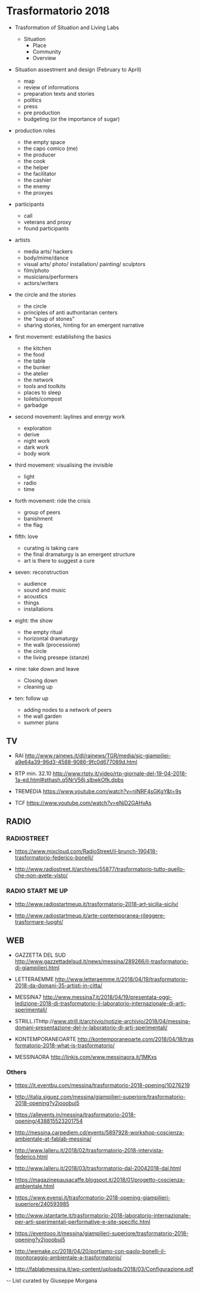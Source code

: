 # Trasformatorio 2018

- Trasformation of Situation and Living Labs
	- Situation
		- Place
		- Community
		- Overview
- Situation assestment and design (February to April)
	- map
	- review of informations
	- preparation texts and stories
	- politics
	- press
	- pre production
	- budgeting (or the importance of sugar)
- production roles
	- the empty space
	- the capo comico (me)
	- the producer
	- the cook
	- the helper
	- the facilitator
	- the cashier
	- the enemy
	- the proxyes

- participants
	- call
	- veterans and proxy
	- found participants
- artists
	- media arts/ hackers
	- body/mime/dance
	- visual arts/ photo/ installation/ painting/ sculptors
	- film/photo
	- musicians/performers
	- actors/writers
- the circle and the stories
	- the circle
	- principles of anti authoritarian centers
	- the "soup of stones"
	- sharing stories, hinting for an emergent narrative
- first movement: establishing the basics
	- the kitchen
	- the food	
	- the table
	- the bunker
	- the atelier
	- the network
	- tools and toolkits
	- places to sleep
	- toilets/compost
	- garbadge
- second movement: laylines and energy work
	- exploration
	- derive
	- night work
	- dark work
	- body work
- third movement: visualising the invisible
	- light
	- radio
	- time
- forth movement: ride the crisis
	- group of peers
	- banishment
	- the flag
- fifth: love
	- curating is taking care
	- the final dramaturgy is an emergent structure
	- art is there to suggest a cure
- seven: reconstruction
	- audience
	- sound and music
	- acoustics
	- things
	- installations
- eight: the show
	- the empty ritual
	- horizontal dramaturgy
	- the walk (processione)
	- the circle
	- the living presepe (stanze)
- nine: take down and leave
	- Closing down
	- cleaning up

- ten: follow up
	- adding nodes to a network of peers
	- the wall garden
	- summer plans



## TV

- RAI http://www.rainews.it/dl/rainews/TGR/media/sic-giampiliei-a9e64a39-96d3-4588-9086-9fc0d677089d.html

- RTP min. 32.10 http://www.rtptv.it/video/rtp-giornale-del-19-04-2018-1a-ed.html#sthash.q5NrV56j.slbwkOfk.dpbs

- TREMEDIA https://www.youtube.com/watch?v=nlNRF4sGKgY&t=9s

- TCF https://www.youtube.com/watch?v=eNjD2GAHvAs

## RADIO

### RADIOSTREET
- https://www.mixcloud.com/RadioStreet/il-brunch-190418-trasformatorio-federico-bonelli/

- http://www.radiostreet.it/archives/55877/trasformatorio-tutto-quello-che-non-avete-visto/

### RADIO START ME UP 
- http://www.radiostartmeup.it/trasformatorio-2018-art-sicilia-sicily/

- http://www.radiostartmeup.it/arte-contemporanea-rileggere-trasformare-luoghi/

## WEB

- GAZZETTA DEL SUD http://www.gazzettadelsud.it/news/messina/289266/il-trasformatorio-di-giampilieri.html

- LETTERAEMME http://www.letteraemme.it/2018/04/19/trasformatorio-2018-da-domani-35-artisti-in-citta/

- MESSINA7 http://www.messina7.it/2018/04/19/presentata-oggi-ledizione-2018-di-trasformatorio-il-laboratorio-internazionale-di-arti-sperimentali/

- STRILL.IThttp://www.strill.it/archivio/notizie-archivio/2018/04/messina-domani-presentazione-del-iv-laboratorio-di-arti-sperimentali/

- KONTEMPORANEOARTE http://kontemporaneoarte.com/2018/04/18/trasformatorio-2018-what-is-trasformatorio/

- MESSINAORA http://linkis.com/www.messinaora.it/1MKxs

### Others

- https://it.eventbu.com/messina/trasformatorio-2018-opening/10276219

- http://italia.siguez.com/messina/giampilieri-superiore/trasformatorio-2018-opening?y2jooobuj5

- https://allevents.in/messina/trasformatorio-2018-opening/438815523201754

- http://messina.carpediem.cd/events/5897928-workshop-coscienza-ambientale-at-fablab-messina/

- http://www.lalleru.it/2018/02/trasformatorio-2018-intervista-federico.html

- http://www.lalleru.it/2018/03/trasformatorio-dal-20042018-dal.html

- https://magazinepausacaffe.blogspot.it/2018/01/progetto-coscienza-ambientale.html

- https://www.evensi.it/trasformatorio-2018-opening-giampilieri-superiore/240593985

- http://www.istantarte.it/trasformatorio-2018-laboratorio-internazionale-per-arti-sperimentali-performative-e-site-specific.html

- https://eventooo.it/messina/giampilieri-superiore/trasformatorio-2018-opening?y2jooobuj5

- http://wemake.cc/2018/04/20/portiamo-con-paolo-bonelli-il-monitoraggio-ambientale-a-trasformatorio/

- http://fablabmessina.it/wp-content/uploads/2018/03/Configurazione.pdf

-- List curated by Giuseppe Morgana

